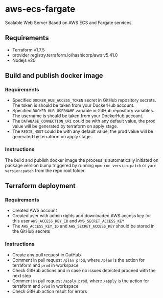 # aws-ecs-fargate
Scalable Web Server Based on AWS ECS and Fargate services

## Requirements
 - Terraform v1.7.5
 - provider registry.terraform.io/hashicorp/aws v5.41.0
 - Nodejs v20

## Build and publish docker image
### Requirements
 - Specified `DOCKER_HUB_ACCESS_TOKEN` secret in GitHub repository secrets. The token is should be taken from your DockerHub account.
 - Specified `DOCKER_HUB_USERNAME` variable in GitHub repository variables. The username is should be taken from your DockerHub account.
 - The `DATABASE_CONNECTION_URI` could be with any default value, the prod value will be generated by terraform on apply stage.
 - The `REDIS_HOST` could be with any default value, the prod value will be generated by terraform on apply stage.

### Instructions
The build and publish docker image the process is automatically initiated on package version bump triggered by running `npm run version:patch` or `yarn version:patch` from the repo root folder.

## Terraform deployment
### Requirements
 - Created AWS account
 - Created user with admin rights and downloaded AWS access key for this user `AWS_ACCESS_KEY_ID` and `AWS_SECRET_ACCESS_KEY`
 - The `AWS_ACCESS_KEY_ID` and `AWS_SECRET_ACCESS_KEY` should be stored in the GitHub secrets

### Instructions
 - Create any pull request in GutHub
 - Comment in pull request `/plan prod`, where `/plan` is the action for terraform and `prod` in workspace
 - Check GitHub actions and in case no issues detected proceed with the next step
 - Comment in pull request `/apply prod`, where `/apply` is the action for terraform and `prod` in workspace
 - Check GitHub action result for errors

